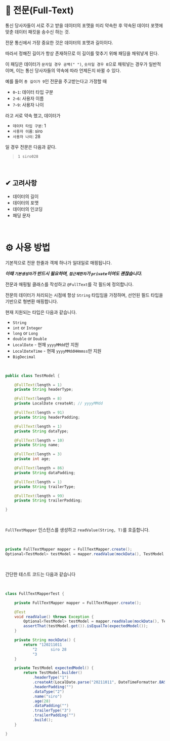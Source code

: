 # 👀 전문(Full-Text)

통신 당사자들이 서로 주고 받을 데이터의 포맷을 미리 약속한 후 약속된 데이터 포맷에 맞춘 데이터 패킷을 송수신 하는 것.

전문 통신에서 가장 중요한 것은 데이터의 포맷과 길이이다.

따라서 정해진 길이가 항상 존재하므로 이 길이를 맞추기 위해 패딩을 채워넣게 된다.

이 패딩은 데이터가 `문자일 경우 공백(" ")`, `숫자일 경우 0`으로 채워넣는 경우가 일반적이며, 이는 통신 당사자들의 약속에 따라 언제든지 바뀔 수 있다.

예를 들어 `총 길이가 9`인 전문을 주고받는다고 가정할 때

- `0~1`: 데이터 타입 구분
- `2~6`: 사용자 이름
- `7~9`: 사용자 나이

라고 서로 약속 했고, 데이터가

- `데이터 타입 구분`: 1
- `사용자 이름`: siro
- `사용자 나이`: 28

일 경우 전문은 다음과 같다.

> `1 siro028`

<br />

## ✔ 고려사항

- 데이터의 길이
- 데이터의 포맷
- 데이터의 인코딩
- 패딩 문자

<br />

# ⚙ 사용 방법

기본적으로 전문 한줄과 객체 하나가 일대일로 매핑됩니다.

***이때 `기본생성자`가 반드시 필요하며, `접근제한자`가 `private`이여도 괜찮습니다.***

전문과 매핑될 클래스를 작성하고 `@FullText`를 각 필드에 정의합니다.

전문의 데이터가 처리되는 시점에 항상 `String` 타입임을 가정하며, 선언된 필드 타입을 기반으로 형변환 매핑합니다.

현재 지원되는 타입은 다음과 같습니다.

- `String`
- `int` or `Integer`
- `long` or `Long`
- `double` or `Double`
- `LocalDate` - 현재 `yyyyMMdd`만 지원
- `LocalDateTime` - 현재 `yyyyMMddHHmmss`만 지원
- `BigDecimal`


<br />

```java
public class TestModel {

    @FullText(length = 1)
    private String headerType;

    @FullText(length = 8)
    private LocalDate createAt; // yyyyMMdd

    @FullText(length = 91)
    private String headerPadding;

    @FullText(length = 1)
    private String dataType;

    @FullText(length = 10)
    private String name;

    @FullText(length = 3)
    private int age;

    @FullText(length = 86)
    private String dataPadding;

    @FullText(length = 1)
    private String trailerType;

    @FullText(length = 99)
    private String trailerPadding;

}
```

<br />

`FullTextMapper` 인스턴스를 생성하고 `readValue(String, T)`를 호출합니다.

<br />

```java
private FullTextMapper mapper = FullTextMapper.create();
Optional<TestModel> testModel = mapper.readValue(mockData(), TestModel.class);
```

<br />

간단한 테스트 코드는 다음과 같습니다

<br />

```java
class FullTextMapperTest {

    private FullTextMapper mapper = FullTextMapper.create();

    @Test
    void readValue() throws Exception {
        Optional<TestModel> testModel = mapper.readValue(mockData(), TestModel.class);
        assertThat(testModel.get()).isEqualTo(expectedModel());
    }

    private String mockData() {
        return "120211011                                                                                           " +
            "2      siro 28                                                                                      " +
            "3                                                                                                   ";
    }

    private TestModel expectedModel() {
        return TestModel.builder()
            .headerType("1")
            .createAt(LocalDate.parse("20211011", DateTimeFormatter.BASIC_ISO_DATE))
            .headerPadding("")
            .dataType("2")
            .name("siro")
            .age(28)
            .dataPadding("")
            .trailerType("3")
            .trailerPadding("")
            .build();
    }

}
```

<br />
